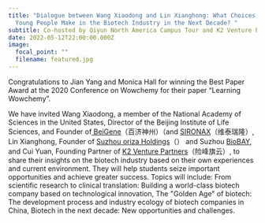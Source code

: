 ```yaml
---
title: "Dialogue between Wang Xiaodong and Lin Xianghong: What Choices Should
  Young People Make in the Biotech Industry in the Next Decade? "
subtitle: Co-hosted by Qiyun North America Campus Tour and K2 Venture Partners
date: 2022-05-12T22:00:00.000Z
image:
  focal_point: ""
  filename: featured.jpg
---
```

Congratulations to Jian Yang and Monica Hall for winning the Best Paper Award at the 2020 Conference on Wowchemy for their paper “Learning Wowchemy”.

<!--more-->

We have invited Wang Xiaodong, a member of the National Academy of Sciences in the United States, Director of the Beijing Institute of Life Sciences, and Founder of[ BeiGene](https://www.beigene.com)（百济神州）（and [SIRONAX](https://www.sironax.com.cn)（维泰瑞隆）, Lin Xianghong, Founder of [Suzhou oriza Holdings](http://www.oriza.com.cn/eindex.aspx)（） and Suzhou [BioBAY](https://www.biobay.com.cn/en/home/), and Cui Yuan, Founding Partner of [K2 Venture Partners](https://www.k2vc.com/en/venture)（险峰旗云）, to share their insights on the biotech industry based on their own experiences and current environment. They will help students seize important opportunities and achieve greater success. Topics will include: From scientific research to clinical translation: Building a world-class biotech company based on technological innovation, The "Golden Age" of biotech: The development process and industry ecology of biotech companies in China, Biotech in the next decade: New opportunities and challenges.